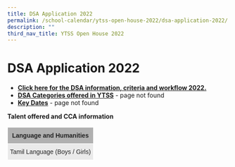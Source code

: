 ```yaml
---
title: DSA Application 2022
permalink: /school-calendar/ytss-open-house-2022/dsa-application-2022/
description: ""
third_nav_title: YTSS Open House 2022
---
```

# **DSA Application 2022**

*   [**Click here for the DSA information, criteria and workflow 2022.**](/files/DSA%20criteria%20and%20workflow%202022.pdf)
*   [**DSA Categories offered in YTSS**](https://yishuntownsec-moe-edu-sg-admin.cwp.sg/school-calendar/ytss-e-open-day-and-dsa-information-2022/dsa-application-2022/dsa-categories-offered-in-ytss) - page not found
*   **[Key Dates](https://yishuntownsec-moe-edu-sg-admin.cwp.sg/school-calendar/ytss-e-open-day-and-dsa-information-2022/dsa-application-2022/key-dates)** - page not found

**Talent offered and CCA information**




<table style="border-collapse:collapse;border-spacing:0" class="tg"><thead><tr><th style="background-color:#B0B0B0;border-color:#ffffff;border-style:solid;border-width:1px;color:#222;font-family:Arial, sans-serif;font-size:14px;font-weight:bold;overflow:hidden;padding:10px 5px;text-align:center;vertical-align:top;word-break:normal">Language and Humanities</th></tr></thead><tbody><tr><td style="background-color:#EAEAEA;border-color:#ffffff;border-style:solid;border-width:1px;color:#222;font-family:Arial, sans-serif;font-size:14px;overflow:hidden;padding:10px 5px;text-align:center;vertical-align:top;word-break:normal">Tamil Language  (Boys / Girls)</td></tr></tbody></table>